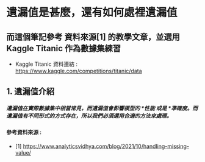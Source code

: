 # 遺漏值是甚麼，還有如何處裡遺漏值
## 而這個筆記參考 資料來源[1] 的教學文章，並選用 Kaggle Titanic 作為數據集練習
* Kaggle Titanic 資料連結 :  https://www.kaggle.com/competitions/titanic/data
## 1. 遺漏值介紹
##### 遺漏值在實際數據集中相當常見，而遺漏值會影響模型的 **性能* 或是 **準確度*。而遺漏值有不同形式的方式存在，所以我們必須選用合適的方法來處理。

#### 參考資料來源 :
* [1] https://www.analyticsvidhya.com/blog/2021/10/handling-missing-value/
